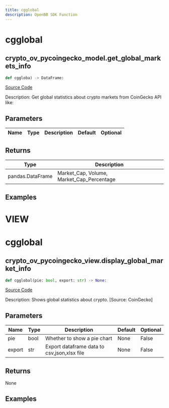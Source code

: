 ```yaml
---
title: cgglobal
description: OpenBB SDK Function
---
```

# cgglobal

## crypto_ov_pycoingecko_model.get_global_markets_info

```python
def cggloba) -> DataFrame:
```
[Source Code](https://github.com/OpenBB-finance/OpenBBTerminal/tree/main/openbb_terminal/cryptocurrency/overview/pycoingecko_model.py#L450)

Description: Get global statistics about crypto markets from CoinGecko API like:

## Parameters

| Name | Type | Description | Default | Optional |
| ---- | ---- | ----------- | ------- | -------- |

## Returns

| Type | Description |
| ---- | ----------- |
| pandas.DataFrame | Market_Cap, Volume, Market_Cap_Percentage |

## Examples




# VIEW

# cgglobal

## crypto_ov_pycoingecko_view.display_global_market_info

```python
def cgglobal(pie: bool, export: str) -> None:
```
[Source Code](https://github.com/OpenBB-finance/OpenBBTerminal/tree/main/openbb_terminal/cryptocurrency/overview/pycoingecko_view.py#L239)

Description: Shows global statistics about crypto. [Source: CoinGecko]

## Parameters

| Name | Type | Description | Default | Optional |
| ---- | ---- | ----------- | ------- | -------- |
| pie | bool | Whether to show a pie chart | None | False |
| export | str | Export dataframe data to csv,json,xlsx file | None | False |

## Returns

None

## Examples


